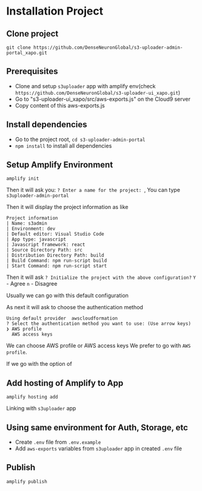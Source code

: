 # Installation Project

## Clone project
`git clone https://github.com/DenseNeuronGlobal/s3-uploader-admin-portal_xapo.git`

## Prerequisites
- Clone and setup `s3uploader` app with amplify env(check `https://github.com/DenseNeuronGlobal/s3-uploader-ui_xapo.git`)
- Go to "s3-uploader-ui_xapo/src/aws-exports.js" on the Cloud9 server
- Copy content of this aws-exports.js

## Install dependencies
- Go to the project root, `cd s3-uploader-admin-portal`
- `npm install` to install all dependencies

## Setup Amplify Environment
`amplify init`

Then it will ask you:
`? Enter a name for the project: `, You can type `s3uploader-admin-portal`

Then it will display the project information as like
```
Project information
| Name: s3admin
| Environment: dev
| Default editor: Visual Studio Code
| App type: javascript
| Javascript framework: react
| Source Directory Path: src
| Distribution Directory Path: build
| Build Command: npm run-script build
| Start Command: npm run-script start
```

Then it will ask `? Initialize the project with the above configuration?`
`Y` - Agree
`n` - Disagree

Usually we can go with this default configuration


As next it will ask to choose the authentication method
```
Using default provider  awscloudformation
? Select the authentication method you want to use: (Use arrow keys)
❯ AWS profile 
  AWS access keys 
```

We can choose AWS profile or AWS access keys
We prefer to go with `AWS profile`.

If we go with the option of 

## Add hosting of Amplify to App
`amplify hosting add`

Linking with `s3uploader` app

## Using same environment for Auth, Storage, etc
- Create `.env` file from `.env.example`
- Add `aws-exports` variables from `s3uploader` app in created `.env` file

## Publish
`amplify publish`
